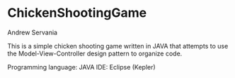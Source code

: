 ChickenShootingGame
===================
Andrew Servania


This is a simple chicken shooting game written in JAVA that attempts 
to use the Model-View-Controller design pattern to organize code.

Programming language: JAVA
IDE: Eclipse (Kepler)


